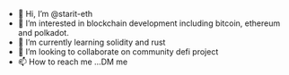 - 👋 Hi, I’m @starit-eth
- 👀 I’m interested in blockchain development including bitcoin, ethereum and polkadot.
- 🌱 I’m currently learning solidity and rust
- 💞️ I’m looking to collaborate on community defi project
- 📫 How to reach me ...DM me

<!---
starit-eth/starit-eth is a ✨ special ✨ repository because its `README.md` (this file) appears on your GitHub profile.
You can click the Preview link to take a look at your changes.
--->
